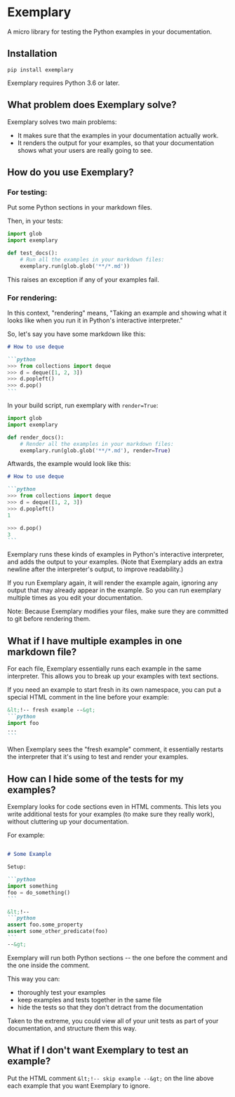 # Exemplary

A micro library for testing the Python examples in your documentation.


## Installation

```console
pip install exemplary
```

Exemplary requires Python 3.6 or later.


## What problem does Exemplary solve?

Exemplary solves two main problems:

* It makes sure that the examples in your documentation actually work.
* It renders the output for your examples, so that your documentation shows
  what your users are really going to see.


## How do you use Exemplary?

### For testing:

Put some Python sections in your markdown files.

Then, in your tests:

```python
import glob
import exemplary

def test_docs():
    # Run all the examples in your markdown files:
    exemplary.run(glob.glob('**/*.md'))
```

This raises an exception if any of your examples fail.


### For rendering:

In this context, "rendering" means, "Taking an example and showing what it looks
like when you run it in Python's interactive interpreter."

So, let's say you have some markdown like this:

~~~markdown
# How to use deque

```python
>>> from collections import deque
>>> d = deque([1, 2, 3])
>>> d.popleft()
>>> d.pop()
```
~~~

In your build script, run exemplary with `render=True`:

```python
import glob
import exemplary

def render_docs():
    # Render all the examples in your markdown files:
    exemplary.run(glob.glob('**/*.md'), render=True)
```

Aftwards, the example would look like this:

~~~markdown
# How to use deque

```python
>>> from collections import deque
>>> d = deque([1, 2, 3])
>>> d.popleft()
1

>>> d.pop()
3
```
~~~

Exemplary runs these kinds of examples in Python's interactive interpreter, and
adds the output to your examples. (Note that Exemplary adds an extra newline
after the interpreter's output, to improve readability.)

If you run Exemplary again, it will render the example again, ignoring any
output that may already appear in the example. So you can run exemplary multiple
times as you edit your documentation.

Note: Because Exemplary modifies your files, make sure they are committed to
git before rendering them.


## What if I have multiple examples in one markdown file?

For each file, Exemplary essentially runs each example in the same interpreter.
This allows you to break up your examples with text sections.

If you need an example to start fresh in its own namespace, you can put a special
HTML comment in the line before your example:

~~~markdown
&lt;!-- fresh example --&gt;
```python
import foo
...
```
~~~

When Exemplary sees the "fresh example" comment, it essentially restarts the
interpreter that it's using to test and render your examples.


## How can I hide some of the tests for my examples?

Exemplary looks for code sections even in HTML comments. This lets you write
additional tests for your examples (to make sure they really work), without
cluttering up your documentation.

For example:
~~~markdown

# Some Example

Setup:

```python
import something
foo = do_something()
```

&lt;!--
```python
assert foo.some_property
assert some_other_predicate(foo)
```
--&gt;
~~~

Exemplary will run both Python sections -- the one before the comment and the
one inside the comment.

This way you can:

* thoroughly test your examples
* keep examples and tests together in the same file
* hide the tests so that they don't detract from the documentation

Taken to the extreme, you could view all of your unit tests as part of your
documentation, and structure them this way.


## What if I don't want Exemplary to test an example?

Put the HTML comment `&lt;!-- skip example --&gt;` on the line above each
example that you want Exemplary to ignore.
